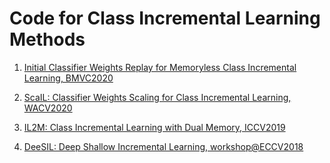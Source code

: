 # Code for Class Incremental Learning Methods

1.  [Initial Classifier Weights Replay for Memoryless Class Incremental Learning, BMVC2020](https://github.com/EdenBelouadah/class-incremental-learning/tree/master/siw/)

2.  [ScaIL: Classifier Weights Scaling for Class Incremental Learning, WACV2020](https://github.com/EdenBelouadah/class-incremental-learning/tree/master/scail/)

3.  [IL2M: Class Incremental Learning with Dual Memory, ICCV2019](https://github.com/EdenBelouadah/class-incremental-learning/tree/master/il2m/)

4.  [DeeSIL: Deep Shallow Incremental Learning, workshop@ECCV2018](https://github.com/EdenBelouadah/class-incremental-learning/tree/master/deesil/)



